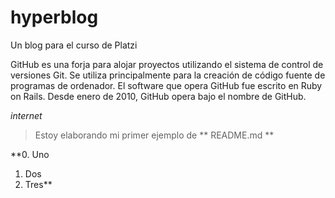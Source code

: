 
# hyperblog
Un blog para el curso de Platzi

GitHub es una forja para alojar proyectos utilizando el sistema de control de versiones Git. Se utiliza principalmente para la creación de código fuente de programas de ordenador. El software que opera GitHub fue escrito en Ruby on Rails. Desde enero de 2010, GitHub opera bajo el nombre de GitHub.

*internet*

>    Estoy elaborando mi primer ejemplo de  ** README.md **

**0. Uno
1. Dos
2. Tres**